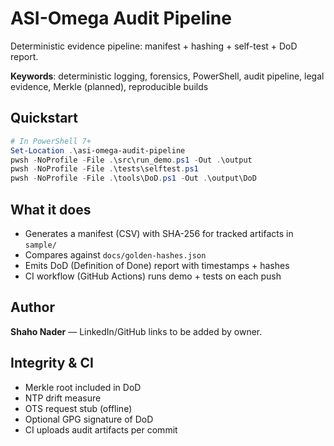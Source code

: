 # ASI-Omega Audit Pipeline

Deterministic evidence pipeline: manifest + hashing + self-test + DoD report.

**Keywords**: deterministic logging, forensics, PowerShell, audit pipeline, legal evidence, Merkle (planned), reproducible builds

## Quickstart
```powershell
# In PowerShell 7+
Set-Location .\asi-omega-audit-pipeline
pwsh -NoProfile -File .\src\run_demo.ps1 -Out .\output
pwsh -NoProfile -File .\tests\selftest.ps1
pwsh -NoProfile -File .\tools\DoD.ps1 -Out .\output\DoD
```

## What it does
- Generates a manifest (CSV) with SHA-256 for tracked artifacts in `sample/`
- Compares against `docs/golden-hashes.json`
- Emits DoD (Definition of Done) report with timestamps + hashes
- CI workflow (GitHub Actions) runs demo + tests on each push

## Author
**Shaho Nader** — LinkedIn/GitHub links to be added by owner.


## Integrity & CI
- Merkle root included in DoD
- NTP drift measure
- OTS request stub (offline)
- Optional GPG signature of DoD
- CI uploads audit artifacts per commit
